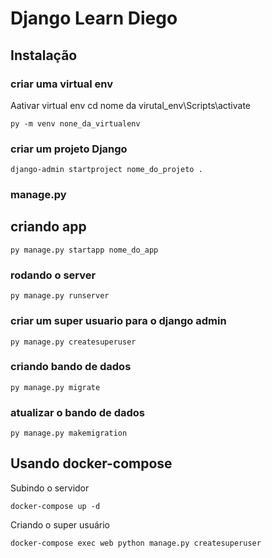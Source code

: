 # Django Learn Diego

## Instalação

### criar uma virtual env

Aativar virtual env cd nome da virutal_env\Scripts\activate

`py -m venv none_da_virtualenv`

### criar um projeto Django

`django-admin startproject nome_do_projeto .`

### manage.py

## criando app

`py manage.py startapp nome_do_app`

### rodando o server

`py manage.py runserver`

### criar um super usuario para o django admin

`py manage.py createsuperuser`

### criando bando de dados

`py manage.py migrate`

### atualizar o bando de dados

`py manage.py makemigration`

## Usando docker-compose

Subindo o servidor

`docker-compose up -d`

Criando o super usuário

`docker-compose exec web python manage.py createsuperuser`
